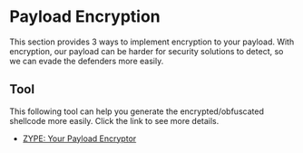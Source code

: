 # Payload Encryption

This section provides 3 ways to implement encryption to your payload. With encryption, our payload can be harder for security solutions to detect, so we can evade the defenders more easily.

## Tool

This following tool can help you generate the encrypted/obfuscated shellcode more easily. Click the link to see more details.

- [ZYPE: Your Payload Encryptor](https://github.com/cx330blake/zype)
